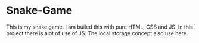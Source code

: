 # Snake-Game
This is my snake game. I am builed this with pure HTML, CSS and JS. In this project there is alot of use of JS. The local storage concept also use here.
